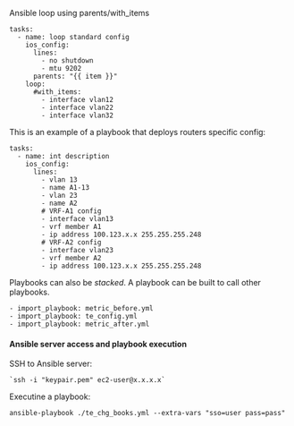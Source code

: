 
Ansible loop using parents/with_items  
```
tasks:
  - name: loop standard config
    ios_config:
      lines:
        - no shutdown
        - mtu 9202
      parents: "{{ item }}"
    loop:
      #with_items:
        - interface vlan12
        - interface vlan22
        - interface vlan32
```
This is an example of a playbook that deploys routers specific config:
```
tasks:
  - name: int description
    ios_config:
      lines:
        - vlan 13
        - name A1-13
        - vlan 23
        - name A2
        # VRF-A1 config
        - interface vlan13
        - vrf member A1
        - ip address 100.123.x.x 255.255.255.248
        # VRF-A2 config
        - interface vlan23
        - vrf member A2
        - ip address 100.123.x.x 255.255.255.248
```
Playbooks can also be *stacked*.  A playbook can be built to call other playbooks.  
```
- import_playbook: metric_before.yml
- import_playbook: te_config.yml
- import_playbook: metric_after.yml
```


#### Ansible server access and playbook execution

SSH to Ansible server:
```
`ssh -i "keypair.pem" ec2-user@x.x.x.x`
```

Executine a playbook:
```
ansible-playbook ./te_chg_books.yml --extra-vars "sso=user pass=pass"
```
